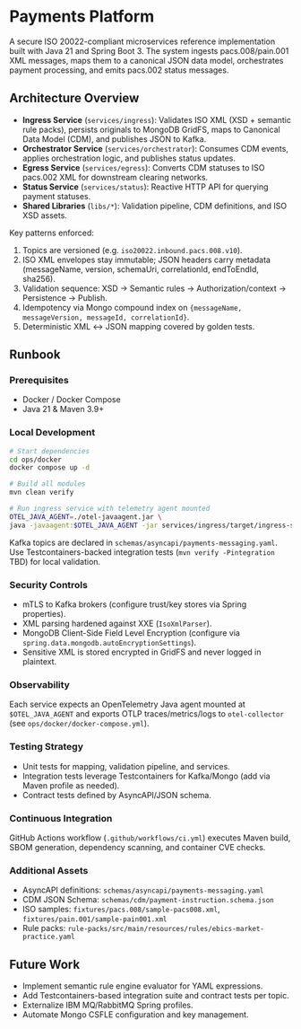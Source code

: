 # Payments Platform

A secure ISO 20022-compliant microservices reference implementation built with Java 21 and Spring Boot 3. The system ingests pacs.008/pain.001 XML messages, maps them to a canonical JSON data model, orchestrates payment processing, and emits pacs.002 status messages.

## Architecture Overview

- **Ingress Service** (`services/ingress`): Validates ISO XML (XSD + semantic rule packs), persists originals to MongoDB GridFS, maps to Canonical Data Model (CDM), and publishes JSON to Kafka.
- **Orchestrator Service** (`services/orchestrator`): Consumes CDM events, applies orchestration logic, and publishes status updates.
- **Egress Service** (`services/egress`): Converts CDM statuses to ISO pacs.002 XML for downstream clearing networks.
- **Status Service** (`services/status`): Reactive HTTP API for querying payment statuses.
- **Shared Libraries** (`libs/*`): Validation pipeline, CDM definitions, and ISO XSD assets.

Key patterns enforced:

1. Topics are versioned (e.g. `iso20022.inbound.pacs.008.v10`).
2. ISO XML envelopes stay immutable; JSON headers carry metadata (messageName, version, schemaUri, correlationId, endToEndId, sha256).
3. Validation sequence: XSD → Semantic rules → Authorization/context → Persistence → Publish.
4. Idempotency via Mongo compound index on `{messageName, messageVersion, messageId, correlationId}`.
5. Deterministic XML ↔ JSON mapping covered by golden tests.

## Runbook

### Prerequisites

- Docker / Docker Compose
- Java 21 & Maven 3.9+

### Local Development

```bash
# Start dependencies
cd ops/docker
docker compose up -d

# Build all modules
mvn clean verify

# Run ingress service with telemetry agent mounted
OTEL_JAVA_AGENT=./otel-javaagent.jar \
java -javaagent:$OTEL_JAVA_AGENT -jar services/ingress/target/ingress-service-0.1.0-SNAPSHOT.jar
```

Kafka topics are declared in `schemas/asyncapi/payments-messaging.yaml`. Use Testcontainers-backed integration tests (`mvn verify -Pintegration` TBD) for local validation.

### Security Controls

- mTLS to Kafka brokers (configure trust/key stores via Spring properties).
- XML parsing hardened against XXE (`IsoXmlParser`).
- MongoDB Client-Side Field Level Encryption (configure via `spring.data.mongodb.autoEncryptionSettings`).
- Sensitive XML is stored encrypted in GridFS and never logged in plaintext.

### Observability

Each service expects an OpenTelemetry Java agent mounted at `$OTEL_JAVA_AGENT` and exports OTLP traces/metrics/logs to `otel-collector` (see `ops/docker/docker-compose.yml`).

### Testing Strategy

- Unit tests for mapping, validation pipeline, and services.
- Integration tests leverage Testcontainers for Kafka/Mongo (add via Maven profile as needed).
- Contract tests defined by AsyncAPI/JSON schema.

### Continuous Integration

GitHub Actions workflow (`.github/workflows/ci.yml`) executes Maven build, SBOM generation, dependency scanning, and container CVE checks.

### Additional Assets

- AsyncAPI definitions: `schemas/asyncapi/payments-messaging.yaml`
- CDM JSON Schema: `schemas/cdm/payment-instruction.schema.json`
- ISO samples: `fixtures/pacs.008/sample-pacs008.xml`, `fixtures/pain.001/sample-pain001.xml`
- Rule packs: `rule-packs/src/main/resources/rules/ebics-market-practice.yaml`

## Future Work

- Implement semantic rule engine evaluator for YAML expressions.
- Add Testcontainers-based integration suite and contract tests per topic.
- Externalize IBM MQ/RabbitMQ Spring profiles.
- Automate Mongo CSFLE configuration and key management.
